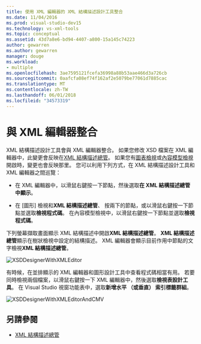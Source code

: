 ```yaml
---
title: 使用 XML 編輯器的 XML 結構描述設計工具整合
ms.date: 11/04/2016
ms.prod: visual-studio-dev15
ms.technology: vs-xml-tools
ms.topic: conceptual
ms.assetid: 43d7a8e6-bd94-4407-a800-15a145c74223
author: gewarren
ms.author: gewarren
manager: douge
ms.workload:
- multiple
ms.openlocfilehash: 3ae7595121fcefa36998a88b53aae466d3a726cb
ms.sourcegitcommit: 0aafcfa08ef74f162af2e5079be77061d7885cac
ms.translationtype: MT
ms.contentlocale: zh-TW
ms.lasthandoff: 06/01/2018
ms.locfileid: "34573319"
---
```

# <a name="integration-with-xml-editor"></a>與 XML 編輯器整合

XML 結構描述設計工具會與 XML 編輯器整合。 如果您修改 XSD 檔案在 XML 編輯器中，此變更會反映在[XML 結構描述總管](../xml-tools/xml-schema-explorer.md)。 如果您有[圖表檢視](../xml-tools/graph-view.md)或[內容模型檢視](../xml-tools/content-model-view.md)開啟時，變更也會反映那里。 您可以利用下列方式，在 XML 結構描述設計工具和 XML 編輯器之間巡覽：

-   在 XML 編輯器中，以滑鼠右鍵按一下節點，然後選取**在 XML 結構描述總管中顯示**。

-   在 [圖形] 檢視和**XML 結構描述總管**、 按兩下的節點，或以滑鼠右鍵按一下節點並選取**檢視程式碼**。 在內容模型檢視中，以滑鼠右鍵按一下節點並選取**檢視程式碼**。

下列螢幕擷取畫面顯示 XML 結構描述中開啟**XML 結構描述總管**。 **XML 結構描述總管**顯示在樹狀檢視中設定的結構描述。 XML 編輯器會顯示目前作用中節點的文字檢視**XML 結構描述總管**。

![XSDDesignerWithXMLEditor](../xml-tools/media/xsddesignerwithxmleditor.gif)

有時候，在並排顯示的 XML 編輯器和圖形設計工具中查看程式碼相當有用。 若要同時檢視兩個檔案，以滑鼠右鍵按一下 XML 編輯器中，然後選取**檢視表設計工具**。 在 Visual Studio 視窗功能表中，選取**新增水平 （或垂直） 索引標籤群組**。

![XSDDesignerWithXMLEditorAndCMV](../xml-tools/media/xsddesignerwithxmleditorandcmv.gif)

## <a name="see-also"></a>另請參閱

- [XML 結構描述總管](../xml-tools/xml-schema-explorer.md)
